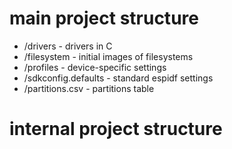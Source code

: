 # main project structure
* /drivers               - drivers in C
* /filesystem            - initial images of filesystems
* /profiles              - device-specific settings
* /sdkconfig.defaults    - standard espidf settings
* /partitions.csv        - partitions table

# internal project structure